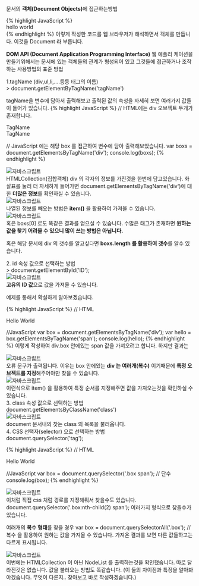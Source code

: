 문서의 <strong>객체(Document Objects)</strong>에 접근하는방법

<div class="box">
{% highlight JavaScript %}
 <div class="title">hello world</div>
{% endhighlight %}
이렇게 작성한 코드를 웹 브라우저가 해석하면서 객체를 만듭니다.
이것을 Document 라 부릅니다. 

<strong>DOM API (Document Application Programming Interface)</strong>
웹 에플리 케이션을 만들기위해서는
문서에 있는 객체들의 관계가 형성되어 있고 그것들에 접근하거나
조작하는 사용방법의 표준 방법
</div>

<div class="box">
<div class="small-title">1.tagName (div,ul,li,....등등 태그의 이름)</div>
> document.getElementByTagName('tagName')

tagName을 변수에 담아서 출력해보고 출력된 값의 속성을 자세히 보면 여러가지 값들이 들어가 있습니다. 
{% highlight JavaScript %}
  // HTML에는 div 오브젝트 두개가 존재합니다.
 	<div class="box" id="boxId" onclick="">TagName</div>
	<div class="box" id="boxIds" onclick="">TagName</div>
  
  // JavaScript 에는 해당 box 를 접근하여 변수에 담아 출력해보았습니다.
  var boxs = document.getElementsByTagName('div');
  console.log(boxs);
{% endhighlight %}
<div class="img-box">
  <img src="{{ site.baseurl }}/static/img/post/2018-08-29-1.png" alt="자바스크립트" />
</div>
 HTMLCollection(집합객체) div 의 각자의 정보를 가진것을 한번에 담고있습니다.
 화살표를 눌러 더 자세하게 들어가면 document.getElementsByTagName('div')에 대한 <strong>더많은 정보</strong>를 확인하실 수 있습니다.
<div class="img-box">
  <img src="{{ site.baseurl }}/static/img/post/2018-08-29-2.png" alt="자바스크립트" />
</div>
나열된 정보를 빼오는 방법은 <strong>item()</strong> 을 활용하여 가져올 수 있습니다.
<div class="img-box">
  <img src="{{ site.baseurl }}/static/img/post/2018-08-29-3.png" alt="자바스크립트" />
</div>
혹은 boxs[0] 로도 똑같은 결과를 얻으실 수 있습니다.
수많은 태그가 존재하면 <strong>원하는 값을 찾기 어려울 수 있으니 많이 쓰는 방법은 아닙니다.</strong>

혹은 해당 문서에 div 의 갯수를 알고싶다면
<strong>boxs.length 를 활용하여 갯수</strong>를 알수 있습니다.
</div>

<div class="box">
<div class="small-title">2. id 속성 값으로 선택하는 방법</div>
> document.getElementById('ID');
<div class="img-box">
  <img src="{{ site.baseurl }}/static/img/post/2018-08-29-4.png" alt="자바스크립트" />
</div>
<strong>고유의 ID 값</strong>으로 값을 가져올 수 있습니다.


예제를 통해서 확실하게 알아보겠습니다.

{% highlight JavaScript %}
 // HTML 
 <div class="box" id="boxid">
 	<span>Hello World</span>
 </div>
 <div></div>
 
 //JavaScript
 var box = document.getElementsByTagName('div');
 var hello = box.getElementsByTagName('span');
 console.log(hello);
{% endhighlight %}
이렇게 작성하여 div.box 안에있는 span 값을 가져오려고 합니다.
하지만 결과는 
<div class="img-box">
  <img src="{{ site.baseurl }}/static/img/post/2018-08-29-5.png" alt="자바스크립트" />
</div>
오류 문구가 출력됩니다. 
이유는 box 안에있는 <strong>div 는 여러개(복수)</strong> 이기때문에 <strong>특정 오브젝트를 지정</strong>해주어야만 찾을 수 있습니다.
<div class="img-box">
  <img src="{{ site.baseurl }}/static/img/post/2018-08-29-6.png" alt="자바스크립트" />
</div>
이런식으로 item() 을 활용하여 특정 순서를 지정해주면 값을 가져오는것을 확인하실 수 있습니다.
</div>

<div class="box">
<div class="small-title">3. class 속성 값으로 선택하는 방법</div>
document.getElementsByClassName('class') 
<div class="img-box">
  <img src="{{ site.baseurl }}/static/img/post/2018-08-29-7.png" alt="자바스크립트" />
</div>
document 문서내의 찾는 class 의 목록을 불러옵니다. 
</div>

<div class="box">
<div class="small-title">4. CSS 선택자(selector) 으로 선택하는 방법</div>
document.querySelector('tag');

{% highlight JavaScript %}
 // HTML 
 <div class="box" id="boxid">
 	<span>Hello World</span>
 </div>
 <div></div>
 
 //JavaScript
 var box = document.querySelector('.box span'); // 단수
 console.log(box);
{% endhighlight %}
<div class="img-box">
  <img src="{{ site.baseurl }}/static/img/post/2018-08-29-8.png" alt="자바스크립트" />
</div>
이처럼 직접 css 처럼 경로를 지정해줘서 찾을수도 있습니다.
document.querySelector('.box:nth-child(2) span');
여러가지 형식으로 찾을수가 있습니다.

여러개의 <strong>복수 형태</strong>를 찾을 경우
 var box = document.querySelectorAll('.box'); // 복수
 을 활용하여 원하는 값을 가져올 수 있습니다.
 가져온 결과를 보면 다른 값들하고는 다르게 표시됩니다.
 <div class="img-box">
  <img src="{{ site.baseurl }}/static/img/post/2018-08-29-9.png" alt="자바스크립트" />
</div>
이번에는 HTMLCollection 이 아닌 NodeList 를 출력하는것을 확인했습니다.
따로 달라진것은 없습니다.
값을 불러오는 방법도 똑같습니다.
(이 둘의 차이점과 특징을 알아봐야겠습니다. 무엇이 다른지.. 찾아보고 바로 작성하겠습니다.)
</div>
